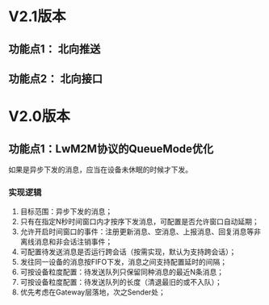 # V2.1版本

## 功能点1： 北向推送


## 功能点2： 北向接口




# V2.0版本

## 功能点1：LwM2M协议的QueueMode优化
如果是异步下发的消息，应当在设备未休眠的时候才下发。

### 实现逻辑
1. 目标范围：异步下发的消息；
2. 只有在指定N秒时间窗口内才按序下发消息，可配置是否允许窗口自动延期；
3. 允许开启时间窗口的事件：注册更新消息、空消息、上报消息、回复消息等非离线消息和非会话注销事件；
4. 可配置待发送消息是否运行跨会话（按需实现，默认为支持跨会话）；
5. 发往同一设备的消息按FIFO下发，消息之间支持配置延时的间隔；
6. 可按设备粒度配置：待发送队列只保留同种消息的最近N条消息；
7. 可按设备粒度配置：待发送队列的长度（清退最旧的或不入队）；
8. 优先考虑在Gateway层落地，次之Sender处；